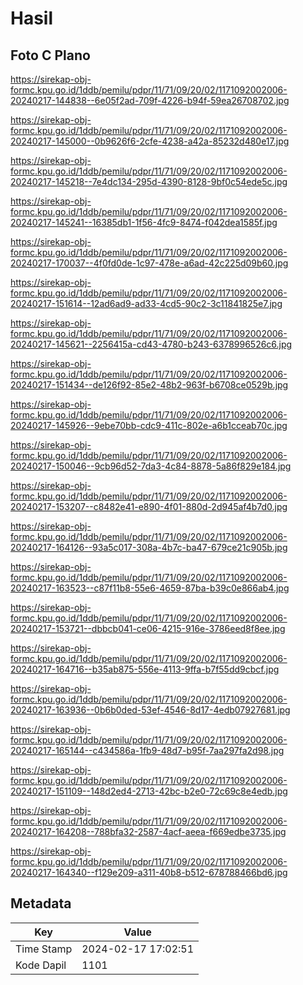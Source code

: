 # Hasil

## Foto C Plano

https://sirekap-obj-formc.kpu.go.id/1ddb/pemilu/pdpr/11/71/09/20/02/1171092002006-20240217-144838--6e05f2ad-709f-4226-b94f-59ea26708702.jpg

https://sirekap-obj-formc.kpu.go.id/1ddb/pemilu/pdpr/11/71/09/20/02/1171092002006-20240217-145000--0b9626f6-2cfe-4238-a42a-85232d480e17.jpg

https://sirekap-obj-formc.kpu.go.id/1ddb/pemilu/pdpr/11/71/09/20/02/1171092002006-20240217-145218--7e4dc134-295d-4390-8128-9bf0c54ede5c.jpg

https://sirekap-obj-formc.kpu.go.id/1ddb/pemilu/pdpr/11/71/09/20/02/1171092002006-20240217-145241--16385db1-1f56-4fc9-8474-f042dea1585f.jpg

https://sirekap-obj-formc.kpu.go.id/1ddb/pemilu/pdpr/11/71/09/20/02/1171092002006-20240217-170037--4f0fd0de-1c97-478e-a6ad-42c225d09b60.jpg

https://sirekap-obj-formc.kpu.go.id/1ddb/pemilu/pdpr/11/71/09/20/02/1171092002006-20240217-151614--12ad6ad9-ad33-4cd5-90c2-3c11841825e7.jpg

https://sirekap-obj-formc.kpu.go.id/1ddb/pemilu/pdpr/11/71/09/20/02/1171092002006-20240217-145621--2256415a-cd43-4780-b243-6378996526c6.jpg

https://sirekap-obj-formc.kpu.go.id/1ddb/pemilu/pdpr/11/71/09/20/02/1171092002006-20240217-151434--de126f92-85e2-48b2-963f-b6708ce0529b.jpg

https://sirekap-obj-formc.kpu.go.id/1ddb/pemilu/pdpr/11/71/09/20/02/1171092002006-20240217-145926--9ebe70bb-cdc9-411c-802e-a6b1cceab70c.jpg

https://sirekap-obj-formc.kpu.go.id/1ddb/pemilu/pdpr/11/71/09/20/02/1171092002006-20240217-150046--9cb96d52-7da3-4c84-8878-5a86f829e184.jpg

https://sirekap-obj-formc.kpu.go.id/1ddb/pemilu/pdpr/11/71/09/20/02/1171092002006-20240217-153207--c8482e41-e890-4f01-880d-2d945af4b7d0.jpg

https://sirekap-obj-formc.kpu.go.id/1ddb/pemilu/pdpr/11/71/09/20/02/1171092002006-20240217-164126--93a5c017-308a-4b7c-ba47-679ce21c905b.jpg

https://sirekap-obj-formc.kpu.go.id/1ddb/pemilu/pdpr/11/71/09/20/02/1171092002006-20240217-163523--c87f11b8-55e6-4659-87ba-b39c0e866ab4.jpg

https://sirekap-obj-formc.kpu.go.id/1ddb/pemilu/pdpr/11/71/09/20/02/1171092002006-20240217-153721--dbbcb041-ce06-4215-916e-3786eed8f8ee.jpg

https://sirekap-obj-formc.kpu.go.id/1ddb/pemilu/pdpr/11/71/09/20/02/1171092002006-20240217-164716--b35ab875-556e-4113-9ffa-b7f55dd9cbcf.jpg

https://sirekap-obj-formc.kpu.go.id/1ddb/pemilu/pdpr/11/71/09/20/02/1171092002006-20240217-163936--0b6b0ded-53ef-4546-8d17-4edb07927681.jpg

https://sirekap-obj-formc.kpu.go.id/1ddb/pemilu/pdpr/11/71/09/20/02/1171092002006-20240217-165144--c434586a-1fb9-48d7-b95f-7aa297fa2d98.jpg

https://sirekap-obj-formc.kpu.go.id/1ddb/pemilu/pdpr/11/71/09/20/02/1171092002006-20240217-151109--148d2ed4-2713-42bc-b2e0-72c69c8e4edb.jpg

https://sirekap-obj-formc.kpu.go.id/1ddb/pemilu/pdpr/11/71/09/20/02/1171092002006-20240217-164208--788bfa32-2587-4acf-aeea-f669edbe3735.jpg

https://sirekap-obj-formc.kpu.go.id/1ddb/pemilu/pdpr/11/71/09/20/02/1171092002006-20240217-164340--f129e209-a311-40b8-b512-678788466bd6.jpg


## Metadata

| Key        | Value               |
| ---------- | ------------------- |
| Time Stamp | 2024-02-17 17:02:51 |
| Kode Dapil | 1101                |



